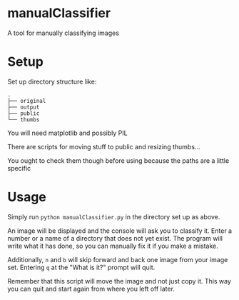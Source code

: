 # manualClassifier
A tool for manually classifying images

# Setup

Set up directory structure like:

```
.
├── original
├── output
├── public
└── thumbs
```

You will need matplotlib and possibly PIL

There are scripts for moving stuff to public and resizing thumbs...

You ought to check them though before using because the paths are a little specific

# Usage
Simply run `python manualClassifier.py` in the directory set up as above.

An image will be displayed and the console will ask you to classify it. Enter a number or a name of a directory that does not yet exist. The program will write what it has done, so you can manually fix it if you make a mistake.

Additionally, `n` and `b` will skip forward and back one image from your image set. Entering `q` at the "What is it?" prompt will quit.

Remember that this script will move the image and not just copy it. This way you can quit and start again from where you left off later.
